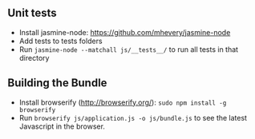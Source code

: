 ## Unit tests

* Install jasmine-node: https://github.com/mhevery/jasmine-node
* Add tests to tests folders
* Run `jasmine-node --matchall js/__tests__/` to run all tests in that directory

## Building the Bundle

* Install browserify (http://browserify.org/): `sudo npm install -g browserify`
* Run `browserify js/application.js -o js/bundle.js` to see the latest Javascript in the browser.
